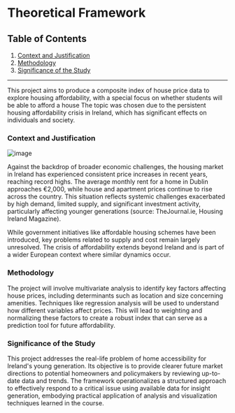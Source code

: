 # Theoretical Framework

## Table of Contents
1. [Context and Justification](#context-and-justification)
2. [Methodology](#methodology)
3. [Significance of the Study](#significance-of-the-study)

---

This project aims to produce a composite index of house price data to explore housing affordability, with a special focus on whether students will be able to afford a house  The topic was chosen due to the persistent housing affordability crisis in Ireland, which has significant effects on individuals and society.

### Context and Justification<a name="context-and-justification"></a>

![image](https://github.com/Ferreter/House-Price-Prediction-Model/assets/31386281/42227059-591b-4f17-9aba-5417cefe4908)


Against the backdrop of broader economic challenges, the housing market in Ireland has experienced consistent price increases in recent years, reaching record highs. The average monthly rent for a home in Dublin approaches €2,000, while house and apartment prices continue to rise across the country. This situation reflects systemic challenges exacerbated by high demand, limited supply, and significant investment activity, particularly affecting younger generations (source: TheJournal.ie, Housing Ireland Magazine).

While government initiatives like affordable housing schemes have been introduced, key problems related to supply and cost remain largely unresolved. The crisis of affordability extends beyond Ireland and is part of a wider European context where similar dynamics occur.

### Methodology<a name="methodology"></a>

The project will involve multivariate analysis to identify key factors affecting house prices, including determinants such as location and size concerning amenities. Techniques like regression analysis will be used to understand how different variables affect prices. This will lead to weighting and normalizing these factors to create a robust index that can serve as a prediction tool for future affordability.

### Significance of the Study<a name="significance-of-the-study"></a>

This project addresses the real-life problem of home accessibility for Ireland's young generation. Its objective is to provide clearer future market directions to potential homeowners and policymakers by reviewing up-to-date data and trends. The framework operationalizes a structured approach to effectively respond to a critical issue using available data for insight generation, embodying practical application of analysis and visualization techniques learned in the course.
